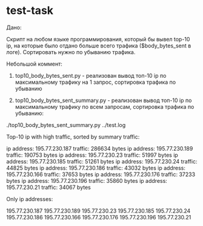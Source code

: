 # test-task
Дано:

Cкрипт на любом языке программирования, который бы вывел top-10 ip, на которые было отдано больше всего трафика ($body_bytes_sent в логе). Сортировать нужно по убыванию трафика.

Небольшой коммент:
1. top10_body_bytes_sent.py - реализован вывод топ-10 ip по максимальному трафику на 1 запрос, сортировка трафика по убыванию

2. top10_body_bytes_sent_summary.py - реализован вывод топ-10 ip по максимальному трафику по всем запросам, сортировка трафика по убыванию:

./top10_body_bytes_sent_summary.py ../test.log

Top-10 ip with high traffic, sorted by summary traffic:

ip address: 195.77.230.187 traffic: 286634 bytes
ip address: 195.77.230.189 traffic: 190753 bytes
ip address: 195.77.230.23 traffic: 51997 bytes
ip address: 195.77.230.185 traffic: 51261 bytes
ip address: 195.77.230.24 traffic: 44825 bytes
ip address: 195.77.230.186 traffic: 43032 bytes
ip address: 195.77.230.166 traffic: 37653 bytes
ip address: 195.77.230.176 traffic: 37233 bytes
ip address: 195.77.230.196 traffic: 35860 bytes
ip address: 195.77.230.21 traffic: 34067 bytes

Only ip addresses:

195.77.230.187
195.77.230.189
195.77.230.23
195.77.230.185
195.77.230.24
195.77.230.186
195.77.230.166
195.77.230.176
195.77.230.196
195.77.230.21
